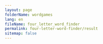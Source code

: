 ```yaml
---
layout: page
folderName: wordgames
lang: en
fileName: four_letter_word_finder
permalink: four-letter-word-finder/result
sitemap: false
---
```

